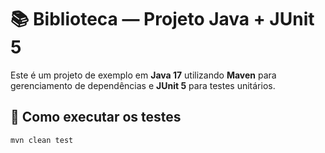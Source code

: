 # 📚 Biblioteca — Projeto Java + JUnit 5

Este é um projeto de exemplo em **Java 17** utilizando **Maven** para gerenciamento de dependências e **JUnit 5** para testes unitários.

## 🚀 Como executar os testes

```bash
mvn clean test
